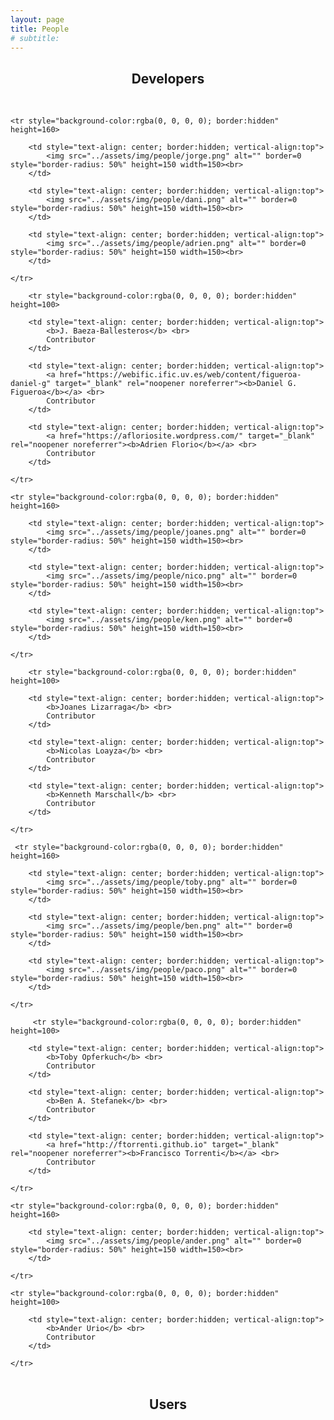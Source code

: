 ```yaml
---
layout: page
title: People
# subtitle:
---
```


<h2 style="text-align: center;">Developers</h2> <br>

<table border="0" bordercolor="black" align="center" style="border:hidden;">

    <tr style="background-color:rgba(0, 0, 0, 0); border:hidden" height=160>
    
        <td style="text-align: center; border:hidden; vertical-align:top">
        	<img src="../assets/img/people/jorge.png" alt="" border=0 style="border-radius: 50%" height=150 width=150><br>
        </td>
        
        <td style="text-align: center; border:hidden; vertical-align:top">
        	<img src="../assets/img/people/dani.png" alt="" border=0 style="border-radius: 50%" height=150 width=150><br>
        </td>
        
        <td style="text-align: center; border:hidden; vertical-align:top">
        	<img src="../assets/img/people/adrien.png" alt="" border=0 style="border-radius: 50%" height=150 width=150><br>
        </td>
        
    </tr>
    
        <tr style="background-color:rgba(0, 0, 0, 0); border:hidden" height=100>
    
        <td style="text-align: center; border:hidden; vertical-align:top">
        	<b>J. Baeza-Ballesteros</b> <br>
        	Contributor
        </td>
        
        <td style="text-align: center; border:hidden; vertical-align:top">
        	<a href="https://webific.ific.uv.es/web/content/figueroa-daniel-g" target="_blank" rel="noopener noreferrer"><b>Daniel G. Figueroa</b></a> <br>
        	Contributor
        </td>
        
        <td style="text-align: center; border:hidden; vertical-align:top">
        	<a href="https://afloriosite.wordpress.com/" target="_blank" rel="noopener noreferrer"><b>Adrien Florio</b></a> <br>
        	Contributor
        </td>
        
    </tr>
    
    <tr style="background-color:rgba(0, 0, 0, 0); border:hidden" height=160>
    
        <td style="text-align: center; border:hidden; vertical-align:top">
        	<img src="../assets/img/people/joanes.png" alt="" border=0 style="border-radius: 50%" height=150 width=150><br>
        </td>
        
        <td style="text-align: center; border:hidden; vertical-align:top">
        	<img src="../assets/img/people/nico.png" alt="" border=0 style="border-radius: 50%" height=150 width=150><br>
        </td>
        
        <td style="text-align: center; border:hidden; vertical-align:top">
        	<img src="../assets/img/people/ken.png" alt="" border=0 style="border-radius: 50%" height=150 width=150><br>
        </td>
        
    </tr>
    
        <tr style="background-color:rgba(0, 0, 0, 0); border:hidden" height=100>
    
        <td style="text-align: center; border:hidden; vertical-align:top">
        	<b>Joanes Lizarraga</b> <br>
        	Contributor
        </td>
        
        <td style="text-align: center; border:hidden; vertical-align:top">
        	<b>Nicolas Loayza</b> <br>
        	Contributor
        </td>
        
        <td style="text-align: center; border:hidden; vertical-align:top">
        	<b>Kenneth Marschall</b> <br>
        	Contributor
        </td>
        
    </tr>
    
     <tr style="background-color:rgba(0, 0, 0, 0); border:hidden" height=160>
    
        <td style="text-align: center; border:hidden; vertical-align:top">
        	<img src="../assets/img/people/toby.png" alt="" border=0 style="border-radius: 50%" height=150 width=150><br>
        </td>
        
        <td style="text-align: center; border:hidden; vertical-align:top">
        	<img src="../assets/img/people/ben.png" alt="" border=0 style="border-radius: 50%" height=150 width=150><br>
        </td>
        
        <td style="text-align: center; border:hidden; vertical-align:top">
        	<img src="../assets/img/people/paco.png" alt="" border=0 style="border-radius: 50%" height=150 width=150><br>
        </td>
        
    </tr>
    
         <tr style="background-color:rgba(0, 0, 0, 0); border:hidden" height=100>
    
        <td style="text-align: center; border:hidden; vertical-align:top">
        	<b>Toby Opferkuch</b> <br>
        	Contributor
        </td>
        
        <td style="text-align: center; border:hidden; vertical-align:top">
        	<b>Ben A. Stefanek</b> <br>
        	Contributor
        </td>
        
        <td style="text-align: center; border:hidden; vertical-align:top">
        	<a href="http://ftorrenti.github.io" target="_blank" rel="noopener noreferrer"><b>Francisco Torrenti</b></a> <br>
        	Contributor
        </td>
        
    </tr>
    
    <tr style="background-color:rgba(0, 0, 0, 0); border:hidden" height=160>
    
        <td style="text-align: center; border:hidden; vertical-align:top">
        	<img src="../assets/img/people/ander.png" alt="" border=0 style="border-radius: 50%" height=150 width=150><br>
        </td>
        
    </tr>
    
    <tr style="background-color:rgba(0, 0, 0, 0); border:hidden" height=100>
    
        <td style="text-align: center; border:hidden; vertical-align:top">
        	<b>Ander Urio</b> <br>
        	Contributor
        </td>
        
    </tr>
 	     
</table>

<h2 style="text-align: center;">Users</h2>

